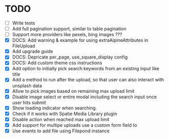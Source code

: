 # TODO

-   [ ] Write tests
-   [ ] Add full pagination support, similar to table pagination
-   [ ] Support more providers like pexels, bing images ???
-   [x] DOCS: Add warning & example for using extraAlpineAttributes in FileUpload
-   [x] Add upgrade guide
-   [x] DOCS: Depricate per_page, use_square_display config
-   [x] DOCS: Add custom theme css instructions
-   [x] Add option to initially pick search keywords from an existing input like title
-   [x] Add a method to run after the upload, so that user can also interact with unsplash data
-   [x] Allow to pick images based on remaining max upload limit
-   [x] Disable image select or entire modal including the search input once user hits submit
-   [x] Show loading indicator when searching.
-   [x] Check if it works with Spatie Media Library plugin
-   [x] Disable action when reached max upload limit
-   [x] Add support for multipe uploads use a custom form field to
-   [x] Use events to add file using Filepond instance
